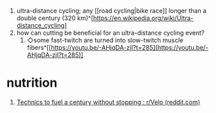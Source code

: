 1. ultra-distance cycling; any [[road cycling|bike race]] longer than a double century (320 km)^[https://en.wikipedia.org/wiki/Ultra-distance_cycling]
2. how can cutting be beneficial for an ultra-distance cycling event?
	1. ◇some fast-twitch are turned into slow-twitch muscle fibers^[[https://youtu.be/-AHjqDA-zjI?t=285](https://youtu.be/-AHjqDA-zjI?t=285)]

# nutrition
1. [Technics to fuel a century without stopping : r/Velo (reddit.com)](https://www.reddit.com/r/Velo/comments/1c8rcc7/technics_to_fuel_a_century_without_stopping/)